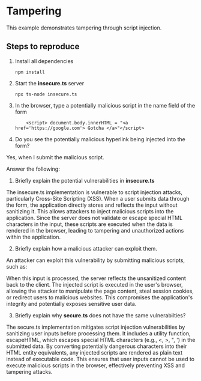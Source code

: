 # Tampering

This example demonstrates tampering through script injection.

## Steps to reproduce

1. Install all dependencies

   `npm install`

2. Start the **insecure.ts** server

   `npx ts-node insecure.ts`

3. In the browser, type a potentially malicious script in the name field of the form

   ```
       <script> document.body.innerHTML = "<a href='https://google.com'> Gotcha </a>"</script>
   ```

4. Do you see the potentially malicious hyperlink being injected into the form?

Yes, when I submit the malicious script.

Answer the following:

1. Briefly explain the potential vulnerabilities in **insecure.ts**

The insecure.ts implementation is vulnerable to script injection attacks, particularly Cross-Site Scripting (XSS). When a user submits data through the form, the application directly stores and reflects the input without sanitizing it. This allows attackers to inject malicious scripts into the application. Since the server does not validate or escape special HTML characters in the input, these scripts are executed when the data is rendered in the browser, leading to tampering and unauthorized actions within the application.

2. Briefly explain how a malicious attacker can exploit them.

An attacker can exploit this vulnerability by submitting malicious scripts, such as:

<script> document.body.innerHTML = "<a href='https://google.com'>Gotcha</a>"</script>

When this input is processed, the server reflects the unsanitized content back to the client. The injected script is executed in the user's browser, allowing the attacker to manipulate the page content, steal session cookies, or redirect users to malicious websites. This compromises the application's integrity and potentially exposes sensitive user data.

3. Briefly explain why **secure.ts** does not have the same vulnerabilties?

The secure.ts implementation mitigates script injection vulnerabilities by sanitizing user inputs before processing them. It includes a utility function, escapeHTML, which escapes special HTML characters (e.g., <, >, ", ') in the submitted data. By converting potentially dangerous characters into their HTML entity equivalents, any injected scripts are rendered as plain text instead of executable code. This ensures that user inputs cannot be used to execute malicious scripts in the browser, effectively preventing XSS and tampering attacks.
